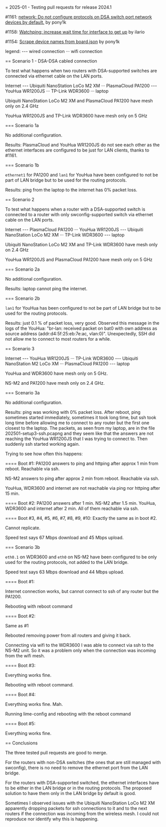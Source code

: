 = 2025-01 - Testing pull requests for release 2024.1

#1161: [network: Do not configure protocols on DSA switch port network devices by default.](https://github.com/libremesh/lime-packages/pull/1161) by pony1k

#1158: [Watchping: increase wait time for interface to get up](https://github.com/libremesh/lime-packages/pull/1158) by ilario

#1154: [Scrape device names from board.json](https://github.com/libremesh/lime-packages/pull/1154) by pony1k

legend:
--- wired connection
··· wifi connection

== Scenario 1 - DSA-DSA cabled connection

To test what happens when two routers with DSA-supported switches are connected via ethernet cable on the LAN ports.

Internet --- Ubiquiti NanoStation LoCo M2 XM ··· PlasmaCloud PA1200 --- YouHua WR1200JS ··· TP-Link WDR3600 ··· laptop

Ubiquiti NanoStation LoCo M2 XM and PlasmaCloud PA1200 have mesh only on 2.4 GHz

YouHua WR1200JS and TP-Link WDR3600 have mesh only on 5 GHz

=== Scenario 1a

No additional configuration.

Results: PlasmaCloud and YouHua WR1200JS do not see each other as the ethernet interfaces are configured to be just for LAN clients, thanks to #1161.

=== Scenario 1b

`ethernet1` for PA1200 and `lan1` for YouHua have been configured to not be part of LAN bridge but to be used for the routing protocols.

Results: ping from the laptop to the internet has 0% packet loss.

== Scenario 2

To test what happens when a router with a DSA-supported switch is connected to a router with only swconfig-supported switch via ethernet cable on the LAN ports.

Internet --- PlasmaCloud PA1200 ··· YouHua WR1200JS --- Ubiquiti NanoStation LoCo M2 XM ··· TP-Link WDR3600 --- laptop

Ubiquiti NanoStation LoCo M2 XM and TP-Link WDR3600 have mesh only on 2.4 GHz

YouHua WR1200JS and PlasmaCloud PA1200 have mesh only on 5 GHz

=== Scenario 2a

No additional configuration.

Results: laptop cannot ping the internet.

=== Scenario 2b

`lan1` for YouHua has been configured to not be part of LAN bridge but to be used for the routing protocols.

Results: just 0.1 % of packet loss, very good. Observed this message in the logs of the YouHua: "br-lan: received packet on bat0 with own address as source address (addr:d4:5f:25:eb:7e:ac, vlan:0)". Unexpectedly, SSH did not allow me to connect to most routers for a while.

== Scenario 3

Internet --- YouHua WR1200JS ··· TP-Link WDR3600 --- Ubiquiti NanoStation M2 LoCo XM ··· PlasmaCloud PA1200 --- laptop

YouHua and WDR3600 have mesh only on 5 GHz.

NS-M2 and PA1200 have mesh only on 2.4 GHz.

=== Scenario 3a

No additional configuration.

Results: ping was working with 0% packet loss. After reboot, ping sometimes started immediately, sometimes it took long time, but ssh took long time before allowing me to connect to any router but the first one closest to the laptop. The packets, as seen from my laptop, are in the file 202501-setup3-ssh.pcapng and they seem like that the answers are not reaching the YouHua WR1200JS that I was trying to connect to. Then suddenly ssh started working again.

Trying to see how often this happens:

==== Boot #1:
PA1200 answers to ping and httping after approx 1 min from reboot. Reachable via ssh.

NS-M2 answers to ping after approx 2 min from reboot. Reachable via ssh.

YouHua, WDR3600 and internet are not reachable via ping nor httping after 15 min.

==== Boot #2:
PA1200 answers after 1 min. NS-M2 after 1.5 min. YouHua, WDR3600 and internet after 2 min. All of them reachable via ssh.


==== Boot #3, #4, #5, #6, #7, #8, #9, #10:
Exactly the same as in boot #2.

Cannot replicate.

Speed test says 67 Mbps download and 45 Mbps upload.

=== Scenario 3b

`eth0.1` on WDR3600 and `eth0` on NS-M2 have been configured to be only used for the routing protocols, not added to the LAN bridge.

Speed test says 63 Mbps download and 44 Mbps upload.

==== Boot #1:

Internet connection works, but cannot connect to ssh of any router but the PA1200.

Rebooting with reboot command

==== Boot #2: 

Same as #1

Rebooted removing power from all routers and giving it back.

Connecting via wifi to the WDR3600 I was able to connect via ssh to the NS-M2 unit. So it was a problem only when the connection was incoming from the wifi mesh.

==== Boot #3:

Everything works fine.

Rebooting with reboot command.

==== Boot #4:

Everything works fine. Mah.

Running lime-config and rebooting with the reboot command

==== Boot #5:

Everything works fine.

== Conclusions

The three tested pull requests are good to merge.

For the routers with non-DSA switches (the ones that are still managed with swconfig), there is no need to remove the ethernet port from the LAN bridge.

For the routers with DSA-supported switched, the ethernet interfaces have to be either in the LAN bridge or in the routing protocols. The proposed solution to have them only in the LAN bridge by default is good.

Sometimes I observed issues with the Ubiquiti NanoStation LoCo M2 XM apparently dropping packets for ssh connections to it and to the next routers if the connection was incoming from the wireless mesh. I could not reproduce nor identify why this is happening.

